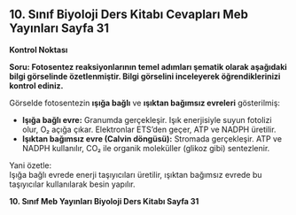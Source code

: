 ## 10. Sınıf Biyoloji Ders Kitabı Cevapları Meb Yayınları Sayfa 31

**Kontrol Noktası**

**Soru: Fotosentez reaksiyonlarının temel adımları şematik olarak aşağıdaki bilgi görselinde özetlenmiştir. Bilgi görselini inceleyerek öğrendiklerinizi kontrol ediniz.**

Görselde fotosentezin **ışığa bağlı** ve **ışıktan bağımsız evreleri** gösterilmiş:

* **Işığa bağlı evre:** Granumda gerçekleşir. Işık enerjisiyle suyun fotolizi olur, O₂ açığa çıkar. Elektronlar ETS’den geçer, ATP ve NADPH üretilir.
* **Işıktan bağımsız evre (Calvin döngüsü):** Stromada gerçekleşir. ATP ve NADPH kullanılır, CO₂ ile organik moleküller (glikoz gibi) sentezlenir.

Yani özetle:  
Işığa bağlı evrede enerji taşıyıcıları üretilir, ışıktan bağımsız evrede bu taşıyıcılar kullanılarak besin yapılır.

**10. Sınıf Meb Yayınları Biyoloji Ders Kitabı Sayfa 31**